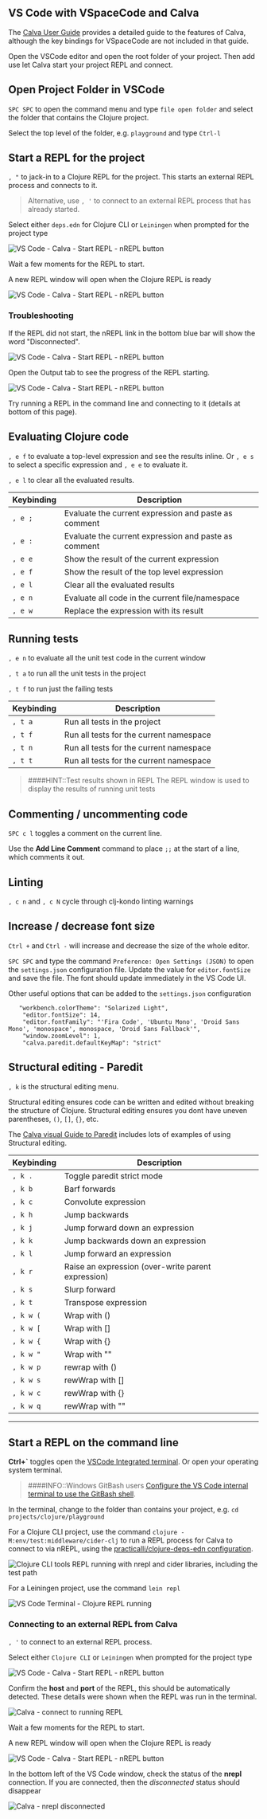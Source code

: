 ## VS Code with VSpaceCode and Calva
The [Calva User Guide](https://calva.io/) provides a detailed guide to the features of Calva, although the key bindings for VSpaceCode are not included in that guide.

Open the VSCode editor and open the root folder of your project.  Then add use let Calva start your project REPL and connect.

## Open Project Folder in VSCode
`SPC SPC` to open the command menu and type `file open folder` and select the folder that contains the Clojure project.

Select the top level of the folder, e.g. `playground` and type `Ctrl-l`


## Start a REPL for the project
`, "` to jack-in to a Clojure REPL for the project.  This starts an external REPL process and connects to it.

> Alternative, use `, '` to connect to an external REPL process that has already started.

Select either `deps.edn` for Clojure CLI or `Leiningen` when prompted for the project type

![VS Code - Calva - Start REPL - nREPL button](https://raw.githubusercontent.com/practicalli/graphic-design/live/vspacecode/screenshots/vspacecode-clojure-repl-jack-in-leiningen.png)

Wait a few moments for the REPL to start.

A new REPL window will open when the Clojure REPL is ready

![VS Code - Calva - Start REPL - nREPL button](/images/vspacecode-calva-jack-in-repl-output.png)


### Troubleshooting
If the REPL did not start, the nREPL link in the bottom blue bar will show the word "Disconnected".

![VS Code - Calva - Start REPL - nREPL button](/images/vscode-calva-clojure-repl-connect-nrepl-button.png)

Open the Output tab to see the progress of the REPL starting.

![VS Code - Calva - Start REPL - nREPL button](/images/vscode-calva-clojure-repl-connect-output.png)

Try running a REPL in the command line and connecting to it (details at bottom of this page).


## Evaluating Clojure code
`, e f` to evaluate a top-level expression and see the results inline.  Or `, e s` to select a specific expression and `, e e` to evaluate it.

`, e l` to clear all the evaluated results.

| Keybinding | Description                                          |
|------------|------------------------------------------------------|
| `, e ;`    | Evaluate the current expression and paste as comment |
| `, e :`    | Evaluate the current expression and paste as comment |
| `, e e`    | Show the result of the current expression            |
| `, e f`    | Show the result of the top level expression          |
| `, e l`    | Clear all the evaluated results                      |
| `, e n`    | Evaluate all code in the current file/namespace      |
| `, e w`    | Replace the expression with its result               |


## Running tests
`, e n` to evaluate all the unit test code in the current window

`, t a` to run all the unit tests in the project

`, t f` to run just the failing tests

| Keybinding | Description                             |
|------------|-----------------------------------------|
| `, t a`    | Run all tests in the project            |
| `, t f`    | Run all tests for the current namespace |
| `, t n`    | Run all tests for the current namespace |
| `, t t`    | Run all tests for the current namespace |

> ####HINT::Test results shown in REPL
> The REPL window is used to display the results of running unit tests


## Commenting / uncommenting code
`SPC c l` toggles a comment on the current line.

Use the **Add Line Comment** command to place `;;` at the start of a line, which comments it out.



## Linting
`, c n` and `, c N` cycle through clj-kondo linting warnings


## Increase / decrease font size
`Ctrl +` and `Ctrl -` will increase and decrease the size of the whole editor.

`SPC SPC` and type the command `Preference: Open Settings (JSON)` to open the `settings.json` configuration file.  Update the value for `editor.fontSize` and save the file.  The font should update immediately in the VS Code UI.

Other useful options that can be added to the `settings.json` configuration

```
   "workbench.colorTheme": "Solarized Light",
    "editor.fontSize": 14,
    "editor.fontFamily": "'Fira Code', 'Ubuntu Mono', 'Droid Sans Mono', 'monospace', monospace, 'Droid Sans Fallback'",
    "window.zoomLevel": 1,
    "calva.paredit.defaultKeyMap": "strict"
```


## Structural editing - Paredit
`, k` is the structural editing menu.

Structural editing ensures code can be written and edited without breaking the structure of Clojure.  Structural editing ensures you dont have uneven parentheses, `()`, `[]`, `{}`, etc.

The [Calva visual Guide to Paredit](https://calva.io/paredit/) includes lots of examples of using Structural editing.

| Keybinding | Description                                        |
|------------|----------------------------------------------------|
| `, k .`    | Toggle paredit strict mode                         |
| `, k b`    | Barf forwards                                      |
| `, k c`    | Convolute expression                               |
| `, k h`    | Jump backwards                                     |
| `, k j`    | Jump forward down an expression                    |
| `, k k`    | Jump backwards down an expression                  |
| `, k l`    | Jump forward an expression                         |
| `, k r`    | Raise an expression (over-write parent expression) |
| `, k s`    | Slurp forward                                      |
| `, k t`    | Transpose expression                               |
| `, k w (`  | Wrap with ()                                       |
| `, k w [`  | Wrap with []                                       |
| `, k w {`  | Wrap with {}                                       |
| `, k w "`  | Wrap with ""                                       |
| `, k w p`  | rewrap with ()                                     |
| `, k w s`  | rewWrap with []                                    |
| `, k w c`  | rewWrap with {}                                    |
| `, k w q`  | rewWrap with ""                                    |



---

## Start a REPL on the command line
**Ctrl+`** toggles open the [VSCode Integrated terminal](https://code.visualstudio.com/docs/editor/integrated-terminal).  Or open your operating system terminal.

> ####INFO::Windows GitBash users
> [Configure the VS Code internal terminal to use the GitBash shell](https://code.visualstudio.com/docs/editor/integrated-terminal#_configuration).

In the terminal, change to the folder than contains your project, e.g. `cd projects/clojure/playground`

For a Clojure CLI project, use the command `clojure -M:env/test:middleware/cider-clj` to run a REPL process for Calva to connect to via nREPL, using the [practicalli/clojure-deps-edn configuration](https://github.com/practicalli/clojure-deps-edn#middleware).

![Clojure CLI tools REPL running with nrepl and cider libraries, including the test path](/images/clojure-cli-tools-repl-termina-headless-nrepl-cider.png)

For a Leiningen project, use the command `lein repl`

![VS Code Terminal - Clojure REPL running](/images/vscode-calva-terminal-repl-running.png)


### Connecting to an external REPL from Calva

`, '` to connect to an external REPL process.

Select either `Clojure CLI` or `Leiningen` when prompted for the project type

![VS Code - Calva - Start REPL - nREPL button](/images/vscode-calva-clojure-repl-connect-project-type.png)


Confirm the **host** and **port** of the REPL, this should be automatically detected. These details were shown when the REPL was run in the terminal.

![Calva - connect to running REPL](/images/vscode-calva-connect-host-and-port.png)

Wait a few moments for the REPL to start.

A new REPL window will open when the Clojure REPL is ready

![VS Code - Calva - Start REPL - nREPL button](/images/vspacecode-calva-connect-repl-output.png.png)


In the bottom left of the VS Code window, check the status of the **nrepl** connection.  If you are connected, then the *disconnected* status should disappear

![Calva - nrepl disconnected](/images/vspacecode-status-bar-calva-repl-status.png)

